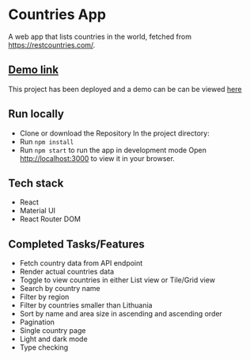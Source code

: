 # Countries App

A web app that lists countries in the world, fetched from https://restcountries.com/.

## [Demo link](https://countries-app-taupe.vercel.app/)

This project has been deployed and a demo can be can be viewed [here](https://countries-app-taupe.vercel.app/)

## Run locally

- Clone or download the Repository
  In the project directory:
- Run `npm install`
- Run `npm start` to run the app in development mode
  Open [http://localhost:3000](http://localhost:3000) to view it in your browser.

## Tech stack

- React
- Material UI
- React Router DOM

## Completed Tasks/Features

- Fetch country data from API endpoint
- Render actual countries data
- Toggle to view countries in either List view or Tile/Grid view
- Search by country name
- Filter by region
- Filter by countries smaller than Lithuania
- Sort by name and area size in ascending and ascending order
- Pagination
- Single country page
- Light and dark mode
- Type checking
